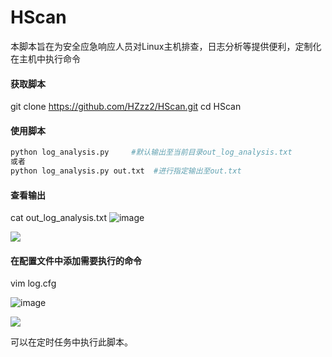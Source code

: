 # HScan
本脚本旨在为安全应急响应人员对Linux主机排查，日志分析等提供便利，定制化在主机中执行命令
#### 获取脚本

git clone https://github.com/HZzz2/HScan.git
cd HScan

#### 使用脚本

```Bash
python log_analysis.py     #默认输出至当前目录out_log_analysis.txt
或者
python log_analysis.py out.txt  #进行指定输出至out.txt

```

#### 查看输出

cat out_log_analysis.txt
![image](https://user-images.githubusercontent.com/22775890/169294044-9dbe9dcb-db95-46e4-a104-f09b255aa809.png)

![](https://secure2.wostatic.cn/static/nHtynrdxTU58QizPu5Tqx6/image.png)

#### 在配置文件中添加需要执行的命令

vim log.cfg

![image](https://user-images.githubusercontent.com/22775890/169294093-dd39e336-c537-4e3d-a96d-61d5b56656d3.png)

![](https://secure2.wostatic.cn/static/jFDBx7hbcnMCx3hP8eDhhx/image.png)

可以在定时任务中执行此脚本。













